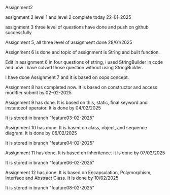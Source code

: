 Assignment2

assignment 2 level 1 and level 2 complete today 22-01-2025

assignment 3 three level of questions have done and push on github successfully

Assignment 5, all three level of assignment done 28/01/2025

Assignment 6 is done and topic of assignment is String and built function.

Edit in assignment 6 in four questions of string, i used StringBuilder in code and now i have solved those question without using StringBuilder.

I have done Assignment 7 and it is based on oops concept.

Assignment 8 has completed now. It is based on constructor and access modifier submit by 02-02-2025.

Assignment 9 has done. It is based on this, static, final keyword and instanceof operator. It is done by 04/02/2025

It is stored in branch "feature03-02-2025"

Assignment 10 has done. It is based on class, object, and sequence diagram. It is done by 06/02/2025

It is stored in branch "feature04-02-2025"

Assignment 11 has done. It is based on inheritence. It is done by 07/02/2025

It is stored in branch "feature06-02-2025"

Assignment 12 has done. It is based on Encapsulation, Polymorphism, Interface and Abstract Class. It is done by 10/02/2025

It is stored in branch "feature08-02-2025"